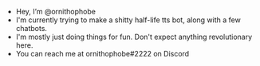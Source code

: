 - Hey, I’m @ornithophobe
- I'm currently trying to make a shitty half-life tts bot, along with a few chatbots.
- I'm mostly just doing things for fun. Don't expect anything revolutionary here.
- You can reach me at ornithophobe#2222 on Discord
